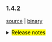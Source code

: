 ### 1.4.2 

 [source](https://github.com/seata/seata/archive/v1.4.2.zip) |
 [binary](https://github.com/seata/seata/releases/download/v1.4.2/seata-server-1.4.2.zip) 

<details>
  <summary><mark>Release notes</mark></summary>


  ### Seata 1.4.2 

Seata 1.4.2  发布。

Seata 是一款开源的分布式事务解决方案，提供高性能和简单易用的分布式事务服务。

此版本更新如下：

  ### feature：

  - [[#3172](https://github.com/seata/seata/pull/3172)] 支持 AT 模式 undo_log 压缩模式
  - [[#3372](https://github.com/seata/seata/pull/3372)] 支持saga模式下用户自定义是否更新最后一次重试日志
  - [[#3411](https://github.com/seata/seata/pull/3411)] 支持seata-server 线程池参数可配置
  - [[#3348](https://github.com/seata/seata/pull/3348)] 支持 TC 存储模式使用 redis-sentinel
  - [[#2667](https://github.com/seata/seata/pull/2667)] 支持使用db和redis存储模式时密码的加解密
  - [[#3427](https://github.com/seata/seata/pull/3427)] 支持分布式锁接口
  - [[#3443](https://github.com/seata/seata/pull/3443)] 支持将seata-server的日志发送到logstash或kafka中
  - [[#3486](https://github.com/seata/seata/pull/3486)] 支持Metrics增加事务分组属性
  - [[#3317](https://github.com/seata/seata/pull/3317)] 支持当zookeeper作为配置中心时从单node获取全部配置
  - [[#2933](https://github.com/seata/seata/pull/2933)] 支持mysql antlr sqlparser
  - [[#3228](https://github.com/seata/seata/pull/3228)] 支持自定义序列化插件
  - [[#3516](https://github.com/seata/seata/pull/3516)] 支持 consul 作为注册中心和配置中心时的 acl-token
  - [[#3116](https://github.com/seata/seata/pull/3116)] 支持配置 apollo 配置中心配置 configService 和 cluster
  - [[#3468](https://github.com/seata/seata/pull/3468)] 支持saga模式下任务循环执行
  - [[#3447](https://github.com/seata/seata/pull/3447)] 支持日志框架中事务上下文的打印


  ### bugfix：

  - [[#3258](https://github.com/seata/seata/pull/3258)] 修复AsyncWorker潜在的OOM问题
  - [[#3293](https://github.com/seata/seata/pull/3293)] 修复配置缓存获取值类型不匹配的问题
  - [[#3241](https://github.com/seata/seata/pull/3241)] 禁止在多SQL的情况下使用 limit 和 order by 语法
  - [[#3406](https://github.com/seata/seata/pull/3406)] 修复当config.txt中包含特殊字符时无法推送至 nacos 的问题
  - [[#3367](https://github.com/seata/seata/pull/3367)] 修复最后一个XA分支二阶段时偶发无法回滚的异常
  - [[#3418](https://github.com/seata/seata/pull/3418)] 修复 getGeneratedKeys 可能会取到历史的主键的问题
  - [[#3448](https://github.com/seata/seata/pull/3448)] 修复多个锁竞争失败时，仅删除单个锁，并优化锁竞争逻辑提升处理性能  
  - [[#3408](https://github.com/seata/seata/pull/3408)] 修复jar运行模式第三方依赖分离打包时的NPE问题
  - [[#3431](https://github.com/seata/seata/pull/3431)] 修复在读取配置时Property Bean可能未初始化的问题
  - [[#3413](https://github.com/seata/seata/pull/3413)] 修复回滚到savepoint以及releaseSavepoint的逻辑
  - [[#3451](https://github.com/seata/seata/pull/3451)] 修复autoCommit=true，全局锁竞争失败时的脏写问题
  - [[#3481](https://github.com/seata/seata/pull/3481)] 修复当 consul client 抛出异常时导致刷新任务中断的问题
  - [[#3491](https://github.com/seata/seata/pull/3491)] 修复README.md文件中的拼写错误
  - [[#3531](https://github.com/seata/seata/pull/3531)] 修复RedisTransactionStoreManager 获取 brachTransaction 可能的 NPE 问题
  - [[#3500](https://github.com/seata/seata/pull/3500)] 修复 oracle 和 postgreSql 无法获取 column info 的问题
  - [[#3560](https://github.com/seata/seata/pull/3560)] 修复 Committing 状态的事务异步任务没有时间阈值和无法进行事务恢复的问题
  - [[#3555](https://github.com/seata/seata/pull/3555)] 通过setBytes代替setBlob，避免高版本jdbc驱动工作异常
  - [[#3540](https://github.com/seata/seata/pull/3540)] 修复server发布打包时缺失文件的问题
  - [[#3597](https://github.com/seata/seata/pull/3597)] 修复可能的 NPE问题
  - [[#3568](https://github.com/seata/seata/pull/3568)] 修复自动数据源代理因 ConcurrentHashMap.computeIfAbsent 导致的死锁问题
  - [[#3402](https://github.com/seata/seata/pull/3402)] 修复更新SQL中字段名含有库名无法解析更新列的问题
  - [[#3464](https://github.com/seata/seata/pull/3464)] 修复测试用例空指针异常和StackTraceLogger中错误的日志格式.
  - [[#3522](https://github.com/seata/seata/pull/3522)] 修复当 DML 影响行数为0时注册分支和插入undo_log的问题
  - [[#3635](https://github.com/seata/seata/pull/3635)] 修复zookeeper 配置变更无法推送通知的问题
  - [[#3133](https://github.com/seata/seata/pull/3133)] 修复某些场景下无法重试全局锁的问题
  - [[#3156](https://github.com/seata/seata/pull/3156)] 修复嵌套代理类无法 获取target的问题 


  ### optimize： 

  - [[#3341](https://github.com/seata/seata/pull/3341)] 优化获取指定配置文件的路径格式问题
  - [[#3385](https://github.com/seata/seata/pull/3385)] 优化 GitHub Actions 配置,修复单测失败问题
  - [[#3175](https://github.com/seata/seata/pull/3175)] 支持雪花算法时钟回拨
  - [[#3291](https://github.com/seata/seata/pull/3291)] 优化mysql连接参数
  - [[#3336](https://github.com/seata/seata/pull/3336)] 支持使用System.getProperty获取Netty配置参数
  - [[#3369](https://github.com/seata/seata/pull/3369)] 添加github action的dockerHub秘钥
  - [[#3343](https://github.com/seata/seata/pull/3343)] 将CI程序从Travis CI迁移到Github Actions
  - [[#3397](https://github.com/seata/seata/pull/3397)] 增加代码变更记录
  - [[#3303](https://github.com/seata/seata/pull/3303)] 支持从nacos单一dataId中读取所有配置
  - [[#3380](https://github.com/seata/seata/pull/3380)] 优化 globalTransactionScanner 中的 DISABLE_GLOBAL_TRANSACTION listener
  - [[#3123](https://github.com/seata/seata/pull/3123)] 优化 seata-server 打包策略
  - [[#3415](https://github.com/seata/seata/pull/3415)] 优化 maven 打包时清除 distribution 目录
  - [[#3316](https://github.com/seata/seata/pull/3316)] 优化读取配置值时属性bean未初始化的问题
  - [[#3420](https://github.com/seata/seata/pull/3420)] 优化枚举类的使用并添加单元测试
  - [[#3533](https://github.com/seata/seata/pull/3533)] 支持获取当前事务角色
  - [[#3436](https://github.com/seata/seata/pull/3436)] 优化SQLType类中的错别字
  - [[#3439](https://github.com/seata/seata/pull/3439)] 调整springApplicationContextProvider order以使其可以在xml bean之前被调用
  - [[#3248](https://github.com/seata/seata/pull/3248)] 优化负载均衡配置迁移到client节点下
  - [[#3441](https://github.com/seata/seata/pull/3441)] 优化starter的自动配置处理
  - [[#3466](https://github.com/seata/seata/pull/3466)] 优化使用equalsIgnoreCase() 进行字符串比较
  - [[#3476](https://github.com/seata/seata/pull/3476)] 支持 server 参数传入hostname时自动将其转换为 ip
  - [[#3236](https://github.com/seata/seata/pull/3236)] 优化执行解锁操作的条件，减少不必要的 unlock 操作
  - [[#3485](https://github.com/seata/seata/pull/3485)] 删除 ConfigurationFactory 中无用的代码
  - [[#3505](https://github.com/seata/seata/pull/3505)] 删除 GlobalTransactionScanner 中无用的 if 判断
  - [[#3544](https://github.com/seata/seata/pull/3544)] 优化无法通过Statement#getGeneratedKeys时，只能获取到批量插入的第一个主键的问题
  - [[#3549](https://github.com/seata/seata/pull/3549)] 统一DB存储模式下不同表中的xid字段的长度
  - [[#3551](https://github.com/seata/seata/pull/3551)] 调大RETRY_DEAD_THRESHOLD的值以及设置成可配置
  - [[#3589](https://github.com/seata/seata/pull/3589)] 使用JUnit API做异常检查
  - [[#3601](https://github.com/seata/seata/pull/3601)] 使`LoadBalanceProperties`与`spring-boot:2.x`及以上版本兼容
  - [[#3513](https://github.com/seata/seata/pull/3513)] Saga SpringBeanService调用器支持切换 json 解析器
  - [[#3318](https://github.com/seata/seata/pull/3318)] 支持 CLIENT_TABLE_META_CHECKER_INTERVAL 可配置化
  - [[#3371](https://github.com/seata/seata/pull/3371)] 支持 metric 按 applicationId 分组
  - [[#3459](https://github.com/seata/seata/pull/3459)] 删除重复的ValidadAddress代码
  - [[#3215](https://github.com/seata/seata/pull/3215)] 优化seata-server 在file模式下启动时的reload逻辑
  - [[#3631](https://github.com/seata/seata/pull/3631)] 优化 nacos-config.py 脚本的入参问题
  - [[#3638](https://github.com/seata/seata/pull/3638)] 优化 update 和 delete 的 SQL 不支持 join 的错误提示
  - [[#3523](https://github.com/seata/seata/pull/3523)] 优化当使用oracle时调用releaseSavepoint()方法报异常的问题
  - [[#3458](https://github.com/seata/seata/pull/3458)] 还原已删除的md
  - [[#3574](https://github.com/seata/seata/pull/3574)] 修复EventBus.java文件中注释拼写错误
  - [[#3573](https://github.com/seata/seata/pull/3573)] 修复 README.md 文件中设计器路径错误


  ### test

  - [[#3381](https://github.com/seata/seata/pull/3381)] 添加 TmClient 的测试用例
  - [[#3607](https://github.com/seata/seata/pull/3607)] 修复 EventBus 的单元测试问题
  - [[#3579](https://github.com/seata/seata/pull/3579)] 添加 StringFormatUtils 测试用例
  - [[#3365](https://github.com/seata/seata/pull/3365)] 修复ParameterParserTest测试用例
  - [[#3359](https://github.com/seata/seata/pull/3359)] 删除未使用的测试用例
  - [[#3383](https://github.com/seata/seata/pull/3383)] 优化StatementProxyTest单元测试
  - [[#3578](https://github.com/seata/seata/pull/3578)] 修复单元测试case里的UnfinishedStubbing异常


 非常感谢以下 contributors 的代码贡献。若有无意遗漏，请报告。

  - [slievrly](https://github.com/slievrly) 
  - [caohdgege](https://github.com/caohdgege) 
  - [a364176773](https://github.com/a364176773) 
  - [wangliang181230](https://github.com/wangliang181230)
  - [xingfudeshi](https://github.com/xingfudeshi)
  - [jsbxyyx](https://github.com/jsbxyyx) 
  - [selfishlover](https://github.com/selfishlover)
  - [l8189352](https://github.com/l81893521)
  - [Rubbernecker](https://github.com/Rubbernecker)
  - [lj2018110133](https://github.com/lj2018110133)
  - [github-ganyu](https://github.com/github-ganyu)
  - [dmego](https://github.com/dmego)
  - [spilledyear](https://github.com/spilledyear)
  - [hoverruan](https://github.com/hoverruan ) 
  - [anselleeyy](https://github.com/anselleeyy)
  - [Ifdevil](https://github.com/Ifdevil)
  - [lvxianzheng](https://github.com/lvxianzheng)
  - [MentosL](https://github.com/MentosL)
  - [lian88jian](https://github.com/lian88jian)
  - [litianyu1992](https://github.com/litianyu1992)
  - [xyz327](https://github.com/xyz327)
  - [13414850431](https://github.com/13414850431)
  - [xuande](https://github.com/xuande)
  - [tanggen](https://github.com/tanggen)
  - [eas5](https://github.com/eas5)
  - [nature80](https://github.com/nature80)
  - [ls9527](https://github.com/ls9527)
  - [drgnchan](https://github.com/drgnchan)
  - [imyangyong](https://github.com/imyangyong)
  - [sunlggggg](https://github.com/sunlggggg)
  - [long187](https://github.com/long187)
  - [h-zhi](https://github.com/h-zhi)
  - [StellaiYang](https://github.com/StellaiYang)
  - [slinpq](https://github.com/slinpq)
  - [sustly](https://github.com/sustly)
  - [cznc](https://github.com/cznc)
  - [squallliu](https://github.com/squallliu)
  - [81519434](https://github.com/81519434)
  - [luoxn28](https://github.com/luoxn28)


同时，我们收到了社区反馈的很多有价值的issue和建议，非常感谢大家。

   #### Link

   - **Seata:** https://github.com/seata/seata  
   - **Seata-Samples:** https://github.com/seata/seata-samples   
   - **Release:** https://github.com/seata/seata/releases
   - **WebSite:** https://seata.io

</details>
